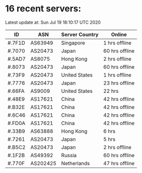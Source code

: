 # 16 recent servers:

Latest update at: Sun Jul 19 18:10:17 UTC 2020

| ID | ASN | Server Country | Online |
| -- | --- | -------------- | ------ |
| #.7F1D | AS63949 | Singapore | 1 hrs offline |
| #.7070 | AS20473 | Japan | 60 hrs offline |
| #.5AD7 | AS8075 | Hong Kong | 2 hrs offline |
| #.8073 | AS20473 | Japan | 60 hrs offline |
| #.73F9 | AS20473 | United States | 1 hrs offline |
| #.7776 | AS20473 | Japan | 23 hrs offline |
| #.66FA | AS9009 | United States | 22 hrs |
| #.48E9 | AS17621 | China | 42 hrs offline |
| #.B32E | AS17621 | China | 42 hrs offline |
| #.6C46 | AS17621 | China | 42 hrs offline |
| #.FD0A | AS17621 | China | 42 hrs offline |
| #.33B9 | AS63888 | Hong Kong | 6 hrs |
| #.7261 | AS20473 | Japan | 5 hrs |
| #.B5C2 | AS20473 | Japan | 2 hrs offline |
| #.1F2B | AS49392 | Russia | 60 hrs offline |
| #.770F | AS202425 | Netherlands | 47 hrs offline |

